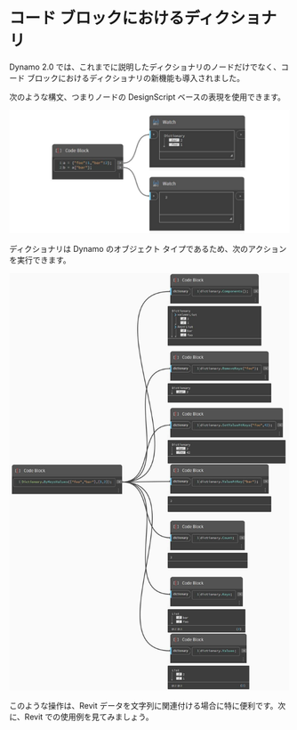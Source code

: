 # コード ブロックにおけるディクショナリ

Dynamo 2.0 では、これまでに説明したディクショナリのノードだけでなく、コード ブロックにおけるディクショナリの新機能も導入されました。

次のような構文、つまりノードの DesignScript ベースの表現を使用できます。

![](<../images/5-5/1/what is a dictionary - what are the changes (1) (1).jpg>)

ディクショナリは Dynamo のオブジェクト タイプであるため、次のアクションを実行できます。

![](../images/5-5/3/dictionariesincb-actionswithcodeblocks.jpg)

このような操作は、Revit データを文字列に関連付ける場合に特に便利です。次に、Revit での使用例を見てみましょう。
